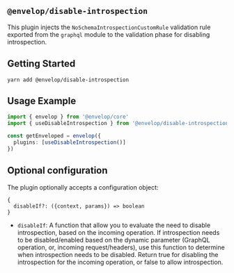## `@envelop/disable-introspection`

This plugin injects the `NoSchemaIntrospectionCustomRule` validation rule exported from the `graphql` module to the validation phase for disabling introspection.

## Getting Started

```
yarn add @envelop/disable-introspection
```

## Usage Example

```ts
import { envelop } from '@envelop/core'
import { useDisableIntrospection } from '@envelop/disable-introspection'

const getEnveloped = envelop({
  plugins: [useDisableIntrospection()]
})
```

## Optional configuration

The plugin optionally accepts a configuration object:

```
{
  disableIf?: ({context, params}) => boolean
}
```

- `disableIf`: A function that allow you to evaluate the need to disable introspection, based on the incoming operation. If introspection needs to be disabled/enabled based on the dynamic parameter (GraphQL operation, or, incoming request/headers), use this function to determine when introspection needs to be disabled. Return true for disabling the introspection for the incoming operation, or false to allow introspection.
